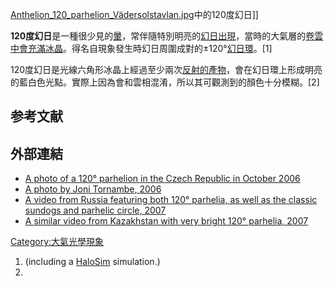 [Anthelion_120_parhelion_Vädersolstavlan.jpg](https://zh.wikipedia.org/wiki/File:Anthelion_120_parhelion_Vädersolstavlan.jpg "fig:Anthelion_120_parhelion_Vädersolstavlan.jpg")中的120度幻日\]\]

**120度幻日**是一種很少見的[暈](../Page/暈.md "wikilink")，常伴隨特別明亮的[幻日出現](https://zh.wikipedia.org/wiki/幻日 "wikilink")，當時的大氣層的[卷雲中會充滿](https://zh.wikipedia.org/wiki/卷雲 "wikilink")[冰晶](../Page/冰晶.md "wikilink")。得名自現象發生時幻日周圍成對的±120°[幻日環](../Page/幻日環.md "wikilink")。\[1\]

120度幻日是光線六角形冰晶上經過至少兩次[反射的產物](https://zh.wikipedia.org/wiki/反射 "wikilink")，會在幻日環上形成明亮的藍白色光點。實際上因為會和雲相混淆，所以其可觀測到的顏色十分模糊。\[2\]

## 参考文献

## 外部連結

  - [A photo of a 120° parhelion in the Czech Republic in
    October 2006](http://photos1.blogger.com/blogger/1639/2131/1600/Popek_120.jpg)
  - [A photo by Joni
    Tornambe, 2006](http://www.halo.astronomie.cz/galerie/120parh/010.jpg)
  - [A video from Russia featuring both 120° parhelia, as well as the
    classic sundogs and parhelic
    circle, 2007](http://englishrussia.com/2007/02/25/four-suns-in-russia/)
  - [A similar video from Kazakhstan with very bright 120°
    parhelia, 2007](http://www.youtube.com/watch?v=eIlNE1uzJRM)

[Category:大氣光學現象](https://zh.wikipedia.org/wiki/Category:大氣光學現象 "wikilink")

1.   (including a
    [HaloSim](https://zh.wikipedia.org/wiki/HaloSim "wikilink")
    simulation.)
2.